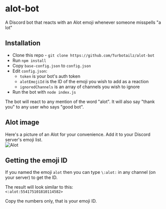 # alot-bot
A Discord bot that reacts with an Alot emoji whenever someone misspells "a lot"

## Installation
- Clone this repo - `git clone https://github.com/Turbotailz/alot-bot`
- Run `npm install`
- Copy `base-config.json` to `config.json`
- Edit `config.json`:
  - `token` is your bot's auth token
  - `alotEmojiId` is the ID of the emoji you wish to add as a reaction
  - `ignoredChannels` is an array of channels you wish to ignore
- Run the bot with `node index.js`

The bot will react to any mention of the word "alot". It will also say "thank you" to any user who says "good bot".

## Alot image
Here's a picture of an Alot for your convenience. Add it to your Discord server's emoji list.  
![Alot](http://turbotailz.com/alot.png)

## Getting the emoji ID
If you named the emoji `alot` then you can type `\:alot:` in any channel (on your server) to get the ID.

The result will look similar to this:  
`<:alot:554175101810114582>`

Copy the numbers only, that is your emoji ID. 
